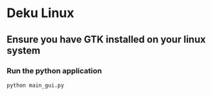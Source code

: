 # Deku Linux

## Ensure you have GTK installed on your linux system
### Run the python application
`python main_gui.py`
